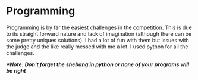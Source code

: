 # Programming

Programming is by far the easiest challenges in the competition. This is due to its straight forward nature and lack of imagination \(although there can be some pretty uniques solutions\). I had a lot of fun with them but issues with the judge and the like really messed with me a lot. I used python for all the challenges.

_**\*Note: Don't forget the shebang in python or none of your programs will be right**_


